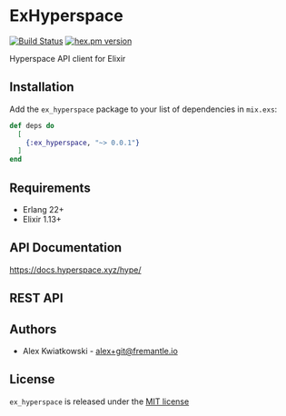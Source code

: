 # ExHyperspace
[![Build Status](https://github.com/fremantle-industries/ex_hyperspace/workflows/test/badge.svg?branch=main)](https://github.com/fremantle-industries/ex_hyperspace/actions?query=workflow%3Atest)
[![hex.pm version](https://img.shields.io/hexpm/v/ex_hyperspace.svg?style=flat)](https://hex.pm/packages/ex_hyperspace)

Hyperspace API client for Elixir

## Installation

Add the `ex_hyperspace` package to your list of dependencies in `mix.exs`:

```elixir
def deps do
  [
    {:ex_hyperspace, "~> 0.0.1"}
  ]
end
```

## Requirements

- Erlang 22+
- Elixir 1.13+

## API Documentation

https://docs.hyperspace.xyz/hype/

## REST API

## Authors

- Alex Kwiatkowski - alex+git@fremantle.io

## License

`ex_hyperspace` is released under the [MIT license](./LICENSE)
